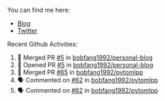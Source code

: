 You can find me here: 

* [Blog](https://csgrinding.xyz)
* [Twitter](https://twitter.com/BobFang1992)

Recent Github Activities:
<!--START_SECTION:activity-->
1. 🎉 Merged PR [#5](https://github.com/bobfang1992/personal-blog/pull/5) in [bobfang1992/personal-blog](https://github.com/bobfang1992/personal-blog)
2. 💪 Opened PR [#5](https://github.com/bobfang1992/personal-blog/pull/5) in [bobfang1992/personal-blog](https://github.com/bobfang1992/personal-blog)
3. 🎉 Merged PR [#65](https://github.com/bobfang1992/pytomlpp/pull/65) in [bobfang1992/pytomlpp](https://github.com/bobfang1992/pytomlpp)
4. 🗣 Commented on [#62](https://github.com/bobfang1992/pytomlpp/issues/62) in [bobfang1992/pytomlpp](https://github.com/bobfang1992/pytomlpp)
5. 🗣 Commented on [#62](https://github.com/bobfang1992/pytomlpp/issues/62) in [bobfang1992/pytomlpp](https://github.com/bobfang1992/pytomlpp)
<!--END_SECTION:activity-->
